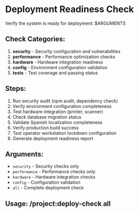# Deployment Readiness Check

Verify the system is ready for deployment: $ARGUMENTS

## Check Categories:
1. **security** - Security configuration and vulnerabilities
2. **performance** - Performance optimization checks
3. **hardware** - Hardware integration readiness
4. **config** - Environment configuration validation
5. **tests** - Test coverage and passing status

## Steps:
1. Run security audit (npm audit, dependency check)
2. Verify environment configuration completeness
3. Test hardware integration (printer, scanner)
4. Check database migration status
5. Validate Spanish localization completeness
6. Verify production build success
7. Test operator workstation lockdown configuration
8. Generate deployment readiness report

## Arguments:
- `security` - Security checks only
- `performance` - Performance checks only
- `hardware` - Hardware integration checks
- `config` - Configuration validation
- `all` - Complete deployment check

## Usage: /project:deploy-check all